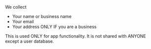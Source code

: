 We collect

- Your name or business name
- Your email
- Your address ONLY IF you are a business

This is used ONLY for app functionality. It is not shared with ANYONE except a user database.
